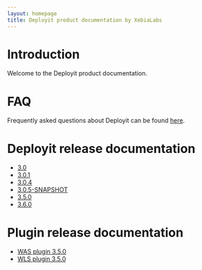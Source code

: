 ```yaml
---
layout: homepage
title: Deployit product documentation by XebiaLabs
---
```


# Introduction #

Welcome to the Deployit product documentation.

# FAQ #

Frequently asked questions about Deployit can be found [here](faq).

# Deployit release documentation #

* [3.0](/releases/3.0)
* [3.0.1](/releases/3.0.1)
* [3.0.4](/releases/3.0.4)
* [3.0.5-SNAPSHOT](/releases/3.0.5-SNAPSHOT)
* [3.5.0](/releases/3.5.0)
* [3.6.0](/releases/3.6.0)

# Plugin release documentation #

* [WAS plugin 3.5.0](/releases/was-plugin-3.5.0)
* [WLS plugin 3.5.0](/releases/wls-plugin-3.5.0)

